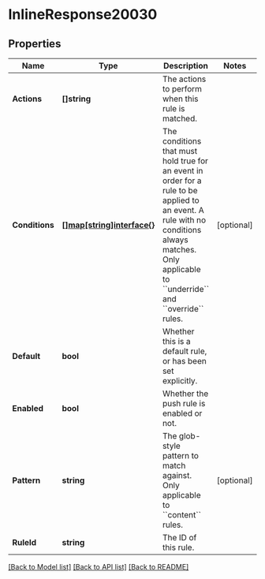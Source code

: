 # InlineResponse20030

## Properties

Name | Type | Description | Notes
------------ | ------------- | ------------- | -------------
**Actions** | **[]string** | The actions to perform when this rule is matched. | 
**Conditions** | [**[]map[string]interface{}**](map[string]interface{}.md) | The conditions that must hold true for an event in order for a rule to be applied to an event. A rule with no conditions always matches. Only applicable to &#x60;&#x60;underride&#x60;&#x60; and &#x60;&#x60;override&#x60;&#x60; rules. | [optional] 
**Default** | **bool** | Whether this is a default rule, or has been set explicitly. | 
**Enabled** | **bool** | Whether the push rule is enabled or not. | 
**Pattern** | **string** | The glob-style pattern to match against.  Only applicable to &#x60;&#x60;content&#x60;&#x60; rules. | [optional] 
**RuleId** | **string** | The ID of this rule. | 

[[Back to Model list]](../README.md#documentation-for-models) [[Back to API list]](../README.md#documentation-for-api-endpoints) [[Back to README]](../README.md)


